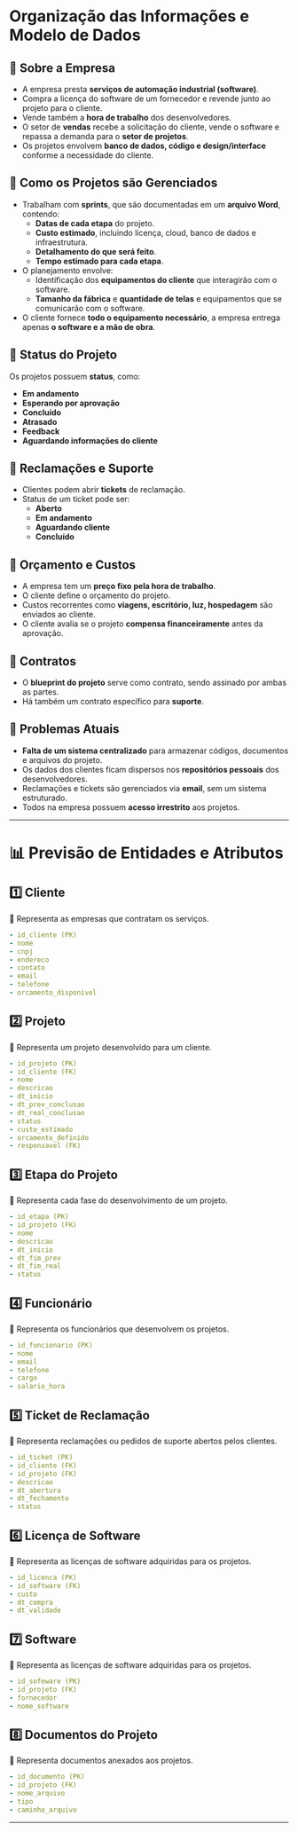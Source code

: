 # **Organização das Informações e Modelo de Dados**

## **📍 Sobre a Empresa**

- A empresa presta **serviços de automação industrial (software)**.
- Compra a licença do software de um fornecedor e revende junto ao projeto para o cliente.
- Vende também a **hora de trabalho** dos desenvolvedores.
- O setor de **vendas** recebe a solicitação do cliente, vende o software e repassa a demanda para o **setor de projetos**.
- Os projetos envolvem **banco de dados, código e design/interface** conforme a necessidade do cliente.

## **📍 Como os Projetos são Gerenciados**

- Trabalham com **sprints**, que são documentadas em um **arquivo Word**, contendo:
  - **Datas de cada etapa** do projeto.
  - **Custo estimado**, incluindo licença, cloud, banco de dados e infraestrutura.
  - **Detalhamento do que será feito**.
  - **Tempo estimado para cada etapa**.
- O planejamento envolve:
  - Identificação dos **equipamentos do cliente** que interagirão com o software.
  - **Tamanho da fábrica** e **quantidade de telas** e equipamentos que se comunicarão com o software.
- O cliente fornece **todo o equipamento necessário**, a empresa entrega apenas **o software e a mão de obra**.

## **📍 Status do Projeto**

Os projetos possuem **status**, como:

- **Em andamento**
- **Esperando por aprovação**
- **Concluído**
- **Atrasado**
- **Feedback**
- **Aguardando informações do cliente**

## **📍 Reclamações e Suporte**

- Clientes podem abrir **tickets** de reclamação.
- Status de um ticket pode ser:
  - **Aberto**
  - **Em andamento**
  - **Aguardando cliente**
  - **Concluído**

## **📍 Orçamento e Custos**

- A empresa tem um **preço fixo pela hora de trabalho**.
- O cliente define o orçamento do projeto.
- Custos recorrentes como **viagens, escritório, luz, hospedagem** são enviados ao cliente.
- O cliente avalia se o projeto **compensa financeiramente** antes da aprovação.

## **📍 Contratos**

- O **blueprint do projeto** serve como contrato, sendo assinado por ambas as partes.
- Há também um contrato específico para **suporte**.

## **📍 Problemas Atuais**

- **Falta de um sistema centralizado** para armazenar códigos, documentos e arquivos do projeto.
- Os dados dos clientes ficam dispersos nos **repositórios pessoais** dos desenvolvedores.
- Reclamações e tickets são gerenciados via **email**, sem um sistema estruturado.
- Todos na empresa possuem **acesso irrestrito** aos projetos.

---

# **📊 Previsão de Entidades e Atributos**

## **1️⃣ Cliente**

📌 Representa as empresas que contratam os serviços.

```yaml
- id_cliente (PK)
- nome
- cnpj
- endereco
- contato
- email
- telefone
- orcamento_disponivel
```

## **2️⃣ Projeto**

📌 Representa um projeto desenvolvido para um cliente.

```yaml
- id_projeto (PK)
- id_cliente (FK)
- nome
- descricao
- dt_inicio
- dt_prev_conclusao
- dt_real_conclusao
- status
- custo_estimado
- orcamento_definido
- responsavel (FK)
```

## **3️⃣ Etapa do Projeto**

📌 Representa cada fase do desenvolvimento de um projeto.

```yaml
- id_etapa (PK)
- id_projeto (FK)
- nome
- descricao
- dt_inicio
- dt_fim_prev
- dt_fim_real
- status
```

## **4️⃣ Funcionário**

📌 Representa os funcionários que desenvolvem os projetos.

```yaml
- id_funcionario (PK)
- nome
- email
- telefone
- cargo
- salario_hora
```

## **5️⃣ Ticket de Reclamação**

📌 Representa reclamações ou pedidos de suporte abertos pelos clientes.

```yaml
- id_ticket (PK)
- id_cliente (FK)
- id_projeto (FK)
- descricao
- dt_abertura
- dt_fechamento
- status
```

## **6️⃣ Licença de Software**

📌 Representa as licenças de software adquiridas para os projetos.

```yaml
- id_licenca (PK)
- id_software (FK)
- custo
- dt_compra
- dt_validade
```

## **7️⃣ Software**

📌 Representa as licenças de software adquiridas para os projetos.

```yaml
- id_sofeware (PK)
- id_projeto (FK)
- fornecedor
- nome_software
```

## **8️⃣ Documentos do Projeto**

📌 Representa documentos anexados aos projetos.

```yaml
- id_documento (PK)
- id_projeto (FK)
- nome_arquivo
- tipo
- caminho_arquivo
```

---
